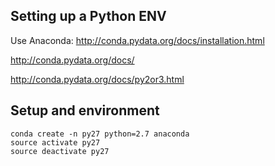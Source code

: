 ## Setting up a Python ENV

Use Anaconda: <http://conda.pydata.org/docs/installation.html>

<http://conda.pydata.org/docs/>

<http://conda.pydata.org/docs/py2or3.html>

## Setup and environment

    conda create -n py27 python=2.7 anaconda
    source activate py27
    source deactivate py27

